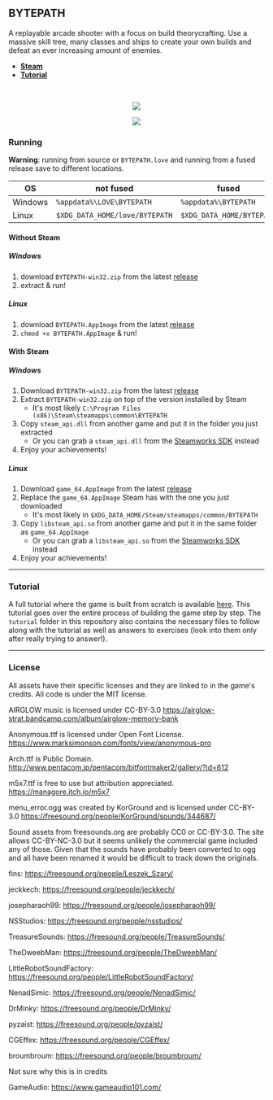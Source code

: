 ## BYTEPATH

A replayable arcade shooter with a focus on build theorycrafting. Use a massive skill tree, many classes and ships to create your own builds and defeat an ever increasing amount of enemies. 

* **[Steam](https://store.steampowered.com/app/760330/BYTEPATH/)**
* **[Tutorial](https://github.com/a327ex/blog/issues/30)**

<br>

<p align="center">
<img src="https://user-images.githubusercontent.com/409773/41509911-caf3c20a-7231-11e8-96b9-d70596f753f5.gif">
</p>

<p align="center">
<img src="https://i.imgur.com/9E8Stns.gif">
</p>

### Running

**Warning**: running from source or `BYTEPATH.love` and running from a fused release save to different locations.

|OS|not fused|fused|
|---|---|---|
|Windows|`%appdata%\LOVE\BYTEPATH`|`%appdata%\BYTEPATH`|
|Linux|`$XDG_DATA_HOME/love/BYTEPATH`|`$XDG_DATA_HOME/BYTEPATH`|

#### Without Steam
##### Windows

1. download `BYTEPATH-win32.zip` from the latest [release](https://github.com/RunningDroid/BYTEPATH/releases)
2. extract & run!

##### Linux

1. download `BYTEPATH.AppImage` from the latest [release](https://github.com/RunningDroid/BYTEPATH/releases)
2. `chmod +x BYTEPATH.AppImage` & run!

#### With Steam
##### Windows

1. Download `BYTEPATH-win32.zip` from the latest [release](https://github.com/RunningDroid/BYTEPATH/releases)
2. Extract `BYTEPATH-win32.zip` on top of the version installed by Steam
    - It's most likely `C:\Program Files (x86)\Steam\steamapps\common\BYTEPATH`
3. Copy `steam_api.dll` from another game and put it in the folder you just extracted
    - Or you can grab a `steam_api.dll` from the [Steamworks SDK](https://partner.steamgames.com/downloads/list) instead
4. Enjoy your achievements!

##### Linux

1. Download `game_64.AppImage` from the latest [release](https://github.com/RunningDroid/BYTEPATH/releases)
2. Replace the `game_64.AppImage` Steam has with the one you just downloaded
    - It's most likely in `$XDG_DATA_HOME/Steam/steamapps/common/BYTEPATH`
3. Copy `libsteam_api.so` from another game and put it in the same folder as `game_64.AppImage`
    - Or you can grab a `libsteam_api.so` from the [Steamworks SDK](https://partner.steamgames.com/downloads/list) instead
4. Enjoy your achievements!

---

### Tutorial

A full tutorial where the game is built from scratch is available [here](https://github.com/a327ex/blog/issues/30). This tutorial goes over the entire process of building the game step by step. The `tutorial` folder in this repository also contains the necessary files to follow along with the tutorial as well as answers to exercises (look into them only after really trying to answer!).

---

### License

All assets have their specific licenses and they are linked to in the game's credits. All code is under the MIT license.

AIRGLOW music is licensed under CC-BY-3.0
https://airglow-strat.bandcamp.com/album/airglow-memory-bank

Anonymous.ttf is licensed under Open Font License.
https://www.marksimonson.com/fonts/view/anonymous-pro

Arch.ttf is Public Domain.
http://www.pentacom.jp/pentacom/bitfontmaker2/gallery/?id=612

m5x7.ttf is free to use but attribution appreciated.
https://managore.itch.io/m5x7

menu_error.ogg was created by KorGround and is licensed under CC-BY-3.0
https://freesound.org/people/KorGround/sounds/344687/

Sound assets from freesounds.org are probably CC0 or CC-BY-3.0. The site allows CC-BY-NC-3.0 but it seems unlikely the commercial game included any of those. Given that the sounds have probably been converted to ogg and all have been renamed it would be difficult to track down the originals.

fins: https://freesound.org/people/Leszek_Szary/

jeckkech: https://freesound.org/people/jeckkech/

josepharaoh99: https://freesound.org/people/josepharaoh99/

NSStudios: https://freesound.org/people/nsstudios/

TreasureSounds: https://freesound.org/people/TreasureSounds/

TheDweebMan: https://freesound.org/people/TheDweebMan/

LittleRobotSoundFactory: https://freesound.org/people/LittleRobotSoundFactory/

NenadSimic: https://freesound.org/people/NenadSimic/

DrMinky: https://freesound.org/people/DrMinky/

pyzaist: https://freesound.org/people/pyzaist/

CGEffex: https://freesound.org/people/CGEffex/

broumbroum: https://freesound.org/people/broumbroum/

Not sure why this is in credits

GameAudio: https://www.gameaudio101.com/
